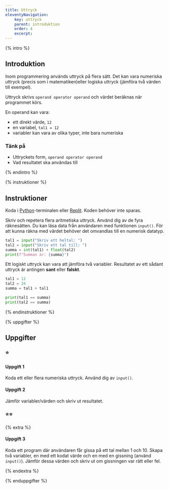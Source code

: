 ```yaml
---
title: Uttryck
eleventyNavigation:
    key: uttryck
    parent: introduktion
    order: 4
    excerpt: 
---
```

{% intro %}

## Introduktion

Inom programmering används uttryck på flera sätt. Det kan vara numeriska uttryck (precis som i matematiken)eller logiska uttryck (jämföra två värden till exempel).

Uttryck skrivs ```operand operator operand``` och värdet beräknas när programmet körs.

En operand kan vara:
- ett direkt värde, ```12```
- en variabel, ```tal1 = 12```
- variabler kan vara av olika typer, inte bara numeriska

### Tänk på
- Uttryckets form, ```operand operator operand```
- Vad resultatet ska användas till

{% endintro %}

{% instruktioner %}

## Instruktioner

Koda i [Python](/kom-igang/installation/python.html)-terminalen eller [Replit](/kom-igang/installation/online.html). Koden behöver inte sparas.

Skriv och repetera flera aritmetiska uttryck.
Använd dig av de fyra räknesätten.
Du kan läsa data från användaren med funktionen ```input()```. För att kunna räkna med värdet behöver det omvandlas till en numerisk datatyp.

```python
tal1 = input("Skriv ett heltal: ")
tal2 = input("Skriv ett tal till: ")
summa = int(tal1) + float(tal2)
print(f"Summan är: {summa}")
```

Ett logiskt uttryck kan vara att jämföra två variabler.
Resultatet av ett sådant uttryck är antingen **sant** eller **falskt**.

```python
tal1 = 12
tal2 = 24
summa = tal1 + tal1

print(tal1 == summa)
print(tal2 == summa)
```

{% endinstruktioner %}

{% uppgifter %}

## Uppgifter
### ⭐
#### Uppgift 1

Koda ett eller flera numeriska uttryck.
Använd dig av ```input()```.

#### Uppgift 2

Jämför variabler/värden och skriv ut resultatet.

### ⭐⭐
{% extra %}

#### Uppgift 3

Koda ett program där användaren får gissa på ett tal mellan 1 och 10.
Skapa två variabler, en med ett kodat värde och en med en gissning (använd ```input()```).
Jämför dessa värden och skriv ut om gissningen var rätt eller fel.

{% endextra %}

{% enduppgifter %}